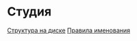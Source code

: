 <!-- TITLE: Film Direction FX Wiki -->
<!-- SUBTITLE: VFX knowledge base -->

# Студия
[Структура на диске](https://fdwiki.herokuapp.com/file-structure)
[Правила именования](https://fdwiki.herokuapp.com/naming-convention)
